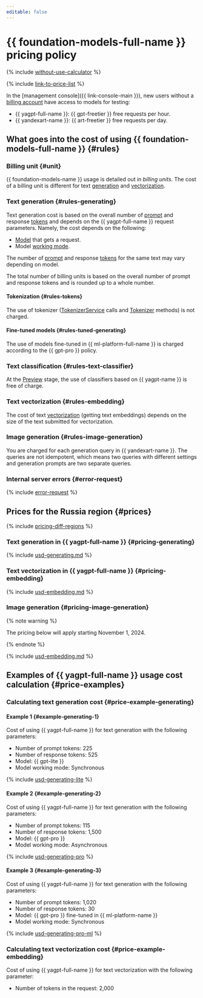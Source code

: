 ```yaml
---
editable: false
---
```


# {{ foundation-models-full-name }} pricing policy



{% include [without-use-calculator](../_includes/pricing/without-use-calculator.md) %}

{% include [link-to-price-list](../_includes/pricing/link-to-price-list.md) %}

In the [management console]({{ link-console-main }}), new users without a [billing account](../billing/concepts/billing-account.md) have access to models for testing:

* {{ yagpt-full-name }}: {{ gpt-freetier }} free requests per hour.
* {{ yandexart-name }}: {{ art-freetier }} free requests per day.

## What goes into the cost of using {{ foundation-models-full-name }} {#rules}

### Billing unit {#unit}

{{ foundation-models-name }} usage is detailed out in _billing units_. The cost of a billing unit is different for text [generation](./concepts/yandexgpt/index.md) and [vectorization](./concepts/embeddings.md).

### Text generation {#rules-generating}

Text generation cost is based on the overall number of [prompt](concepts/index.md#working-mode) and response [tokens](concepts/yandexgpt/tokens.md) and depends on the {{ yagpt-full-name }} request parameters. Namely, the cost depends on the following:

* [Model](concepts/yandexgpt/models.md) that gets a request.
* Model [working mode](concepts/index.md#working-mode).

The number of [prompt](concepts/index.md) and response [tokens](concepts/yandexgpt/tokens.md) for the same text may vary depending on model.

The total number of billing units is based on the overall number of prompt and response tokens and is rounded up to a whole number.

#### Tokenization {#rules-tokens}

The use of tokenizer ([TokenizerService](./text-generation/api-ref/grpc/Tokenizer/index.md) calls and [Tokenizer](./text-generation/api-ref/Tokenizer/index.md) methods) is not charged.

#### Fine-tuned models {#rules-tuned-generating}

The use of models fine-tuned in {{ ml-platform-full-name }} is charged according to the {{ gpt-pro }} policy.

### Text classification {#rules-text-classifier}

At the [Preview](../overview/concepts/launch-stages.md) stage, the use of classifiers based on {{ yagpt-name }} is free of charge.

### Text vectorization {#rules-embedding}

The cost of text [vectorization](./concepts/embeddings.md) (getting text embeddings) depends on the size of the text submitted for vectorization.

### Image generation {#rules-image-generation}

You are charged for each generation query in {{ yandexart-name }}. The queries are not idempotent, which means two queries with different settings and generation prompts are two separate queries.

### Internal server errors {#error-request}

{% include [error-request](../_includes/speechkit/error-request.md) %}

## Prices for the Russia region {#prices}

{% include [pricing-diff-regions](../_includes/pricing-diff-regions.md) %}

### Text generation in {{ yagpt-full-name }} {#pricing-generating}



{% include [usd-generating.md](../_pricing/yandexgpt/usd-generating_new.md) %}


### Text vectorization in {{ yagpt-full-name }} {#pricing-embedding}



{% include [usd-embedding.md](../_pricing/yandexgpt/usd-embedding.md) %}


### Image generation {#pricing-image-generation}

{% note warning %}

The pricing below will apply starting November 1, 2024.

{% endnote %}



{% include [usd-embedding.md](../_pricing/yandexgpt/usd-image.md) %}


## Examples of {{ yagpt-full-name }} usage cost calculation {#price-examples}

### Calculating text generation cost {#price-example-generating}

#### Example 1 {#example-generating-1}

Cost of using {{ yagpt-full-name }} for text generation with the following parameters:

* Number of prompt tokens: 225
* Number of response tokens: 525
* Model: {{ gpt-lite }}
* Model working mode: Synchronous


{% include [usd-generating-lite](../_pricing_examples/foundation-models/usd-generating-lite.md) %}

#### Example 2 {#example-generating-2}

Cost of using {{ yagpt-full-name }} for text generation with the following parameters:

* Number of prompt tokens: 115
* Number of response tokens: 1,500
* Model: {{ gpt-pro }}
* Model working mode: Asynchronous



{% include [usd-generating-pro](../_pricing_examples/foundation-models/usd-generating-pro.md) %}


#### Example 3 {#example-generating-3}

Cost of using {{ yagpt-full-name }} for text generation with the following parameters:

* Number of prompt tokens: 1,020
* Number of response tokens: 30
* Model: {{ gpt-pro }} fine-tuned in {{ ml-platform-name }}
* Model working mode: Synchronous



{% include [usd-generating-pro-ml](../_pricing_examples/foundation-models/usd-generating-pro-ml.md) %}


### Calculating text vectorization cost {#price-example-embedding}

Cost of using {{ yagpt-full-name }} for text vectorization with the following parameter:

* Number of tokens in the request: 2,000



